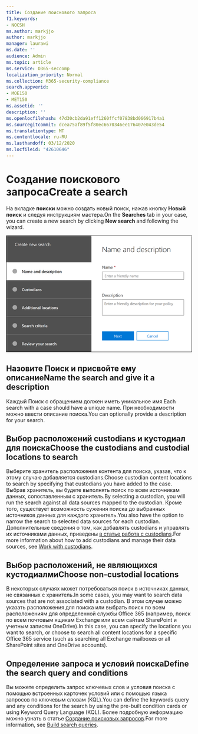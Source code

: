 ```yaml
---
title: Создание поискового запроса
f1.keywords:
- NOCSH
ms.author: markjjo
author: markjjo
manager: laurawi
ms.date: ''
audience: Admin
ms.topic: article
ms.service: O365-seccomp
localization_priority: Normal
ms.collection: M365-security-compliance
search.appverid:
- MOE150
- MET150
ms.assetid: ''
description: ''
ms.openlocfilehash: 47d30cb2da91eff1260ffcf07838bd066917b4a1
ms.sourcegitcommit: dcea75af89f5f80ec6670346ee176407e043de54
ms.translationtype: MT
ms.contentlocale: ru-RU
ms.lasthandoff: 03/12/2020
ms.locfileid: "42610646"
---
```

# <a name="create-a-search"></a><span data-ttu-id="d7a06-102">Создание поискового запроса</span><span class="sxs-lookup"><span data-stu-id="d7a06-102">Create a search</span></span>

<span data-ttu-id="d7a06-103">На вкладке **поиски** можно создать новый поиск, нажав кнопку **Новый поиск** и следуя инструкциям мастера.</span><span class="sxs-lookup"><span data-stu-id="d7a06-103">On the **Searches** tab in your case, you can create a new search by clicking **New search** and following the wizard.</span></span>

![Мастер поиска в расширенном случае обнаружения электронных данных](../media/AeDSearch1.png)

## <a name="name-the-search-and-give-it-a-description"></a><span data-ttu-id="d7a06-105">Назовите Поиск и присвойте ему описание</span><span class="sxs-lookup"><span data-stu-id="d7a06-105">Name the search and give it a description</span></span>

<span data-ttu-id="d7a06-106">Каждый Поиск с обращением должен иметь уникальное имя.</span><span class="sxs-lookup"><span data-stu-id="d7a06-106">Each search with a case should have a unique name.</span></span> <span data-ttu-id="d7a06-107">При необходимости можно ввести описание поиска.</span><span class="sxs-lookup"><span data-stu-id="d7a06-107">You can optionally provide a description for your search.</span></span> 

## <a name="choose-the-custodians-and-custodial-locations-to-search"></a><span data-ttu-id="d7a06-108">Выбор расположений custodians и кустодиал для поиска</span><span class="sxs-lookup"><span data-stu-id="d7a06-108">Choose the custodians and custodial locations to search</span></span>

<span data-ttu-id="d7a06-109">Выберите хранитель расположения контента для поиска, указав, что к этому случаю добавляется custodians.</span><span class="sxs-lookup"><span data-stu-id="d7a06-109">Choose custodian content locations to search by specifying that custodians you have added to the case.</span></span> <span data-ttu-id="d7a06-110">Выбрав хранитель, вы будете выполнять поиск по всем источникам данных, сопоставленным с хранитель.</span><span class="sxs-lookup"><span data-stu-id="d7a06-110">By selecting a custodian, you will run the search against all data sources mapped to the custodian.</span></span> <span data-ttu-id="d7a06-111">Кроме того, существует возможность сужения поиска до выбранных источников данных для каждого хранитель.</span><span class="sxs-lookup"><span data-stu-id="d7a06-111">You also have the option to narrow the search to selected data sources for each custodian.</span></span> <span data-ttu-id="d7a06-112">Дополнительные сведения о том, как добавлять custodians и управлять их источниками данных, приведены [в статье работа с custodians](managing-custodians.md).</span><span class="sxs-lookup"><span data-stu-id="d7a06-112">For more information about how to add custodians and manage their data sources, see [Work with custodians](managing-custodians.md).</span></span>

## <a name="choose-non-custodial-locations"></a><span data-ttu-id="d7a06-113">Выбор расположений, не являющихся кустодиалми</span><span class="sxs-lookup"><span data-stu-id="d7a06-113">Choose non-custodial locations</span></span>

<span data-ttu-id="d7a06-114">В некоторых случаях может потребоваться поиск в источниках данных, не связанных с хранитель.</span><span class="sxs-lookup"><span data-stu-id="d7a06-114">In some cases, you may want to search data sources that are not associated with a custodian.</span></span> <span data-ttu-id="d7a06-115">В этом случае можно указать расположения для поиска или выбрать поиск по всем расположениям для определенной службы Office 365 (например, поиск по всем почтовым ящикам Exchange или всем сайтам SharePoint и учетным записям OneDrive).</span><span class="sxs-lookup"><span data-stu-id="d7a06-115">In this case, you can specify the locations you want to search, or choose to search all content locations for a specific Office 365 service (such as searching all Exchange mailboxes or all SharePoint sites and OneDrive accounts).</span></span>

## <a name="define-the-search-query-and-conditions"></a><span data-ttu-id="d7a06-116">Определение запроса и условий поиска</span><span class="sxs-lookup"><span data-stu-id="d7a06-116">Define the search query and conditions</span></span>

<span data-ttu-id="d7a06-117">Вы можете определить запрос ключевых слов и условия поиска с помощью встроенных карточек условий или с помощью языка запросов по ключевым словам (KQL).</span><span class="sxs-lookup"><span data-stu-id="d7a06-117">You can define the keywords query and any conditions for the search by using the pre-built condition cards or using Keyword Query Language (KQL).</span></span> <span data-ttu-id="d7a06-118">Более подробную информацию можно узнать в статье [Создание поисковых запросов](building-search-queries.md).</span><span class="sxs-lookup"><span data-stu-id="d7a06-118">For more information, see [Build search queries](building-search-queries.md).</span></span>
